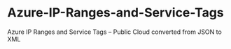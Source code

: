 # Azure-IP-Ranges-and-Service-Tags
Azure IP Ranges and Service Tags – Public Cloud converted from JSON to XML
